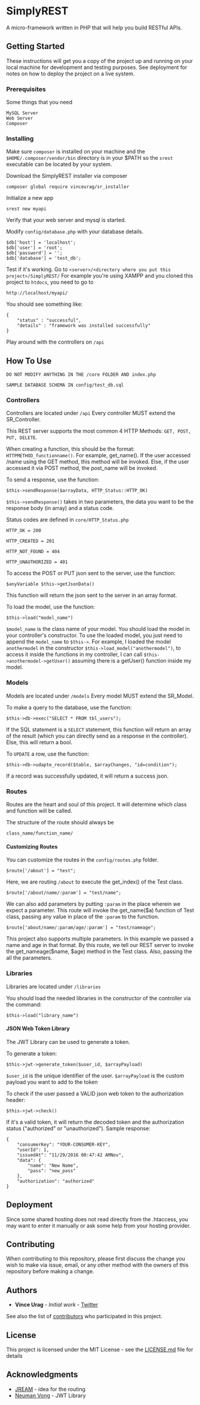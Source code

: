 # SimplyREST
A micro-framework written in PHP that will help you build RESTful APIs.

## Getting Started

These instructions will get you a copy of the project up and running on your local machine for development and testing purposes. See deployment for notes on how to deploy the project on a live system.

### Prerequisites

Some things that you need

```
MySQL Server
Web Server
Composer
```

### Installing

Make sure ```composer``` is installed on your machine and the ```$HOME/.composer/vendor/bin``` directory is in your $PATH so the ```srest``` executable can be located by your system.

Download the SimplyREST installer via composer

```
composer global require vinceurag/sr_installer
```

Initialize a new app

```
srest new myapi
```

Verify that your web server and mysql is started.

Modify ```config/database.php``` with your database details.

```
$db['host'] = 'localhost';
$db['user'] = 'root';
$db['password'] = '';
$db['database'] = 'test_db';
```

Test if it's working.
Go to ```<server>/<directory where you put this project>/SimplyREST/```
For example you're using XAMPP and you cloned this project to ```htdocs```, you need to go to

```
http://localhost/myapi/
```

You should see something like:

```
{
    "status" : "successful",
    "details" : "framework was installed successfully"
}
```

Play around with the controllers on ```/api```

## How To Use

```
DO NOT MODIFY ANYTHING IN THE /core FOLDER AND index.php
```

```
SAMPLE DATABASE SCHEMA IN config/test_db.sql
```

### Controllers

Controllers are located under ```/api```
Every controller MUST extend the SR_Controller.

This REST server supports the most common 4 HTTP Methods: ```GET, POST, PUT, DELETE```.

When creating a function, this should be the format: ```HTTPMETHOD_functionname()```. For example, get_name().
If the user accessed /name using the GET method, this method will be invoked. Else, if the user accessed it via POST method, the post_name will be invoked.

To send a response, use the function:

```
$this->sendResponse($arrayData, HTTP_Status::HTTP_OK)
```

```$this->sendResponse()``` takes in two parameters, the data you want to be the response body (in array) and a status code.

Status codes are defined in ```core/HTTP_Status.php```

```
HTTP_OK = 200

HTTP_CREATED = 201

HTTP_NOT_FOUND = 404

HTTP_UNAUTHORIZED = 401
```

To access the POST or PUT json sent to the server, use the function:

```
$anyVariable $this->getJsonData()
```

This function will return the json sent to the server in an array format.

To load the model, use the function:

```
$this->load("model_name")
```

```$model_name``` is the class name of your model. You should load the model in your controller's constructor. To use the loaded model, you just need to append the ```model_name``` to ```$this->```. For example, I loaded the model ```anothermodel``` in the constructor ```$this->load_model("anothermodel")```, to access it inside the functions in my controller, I can call ```$this->anothermodel->getUser()``` assuming there is a getUser()  function inside my model.

### Models

Models are located under ```/models```
Every model MUST extend the SR_Model.

To make a query to the database, use the function:

```
$this->db->exec("SELECT * FROM tbl_users");
```

If the SQL statement is a ```SELECT``` statement, this function will return an array of the result (which you can directly send as a response in the controller). Else, this will return a bool.

To ```UPDATE``` a row, use the function:

```
$this->db->udapte_record($table, $arrayChanges, "id=condition");
```

If a record was successfully updated, it will return a success json.


### Routes

Routes are the heart and soul of this project. It will determine which class and function will be called.

The structure of the route should always be

```
class_name/function_name/
```

#### Customizing Routes

You can customize the routes in the ```config/routes.php``` folder.

```
$route['/about'] = "test";
```

Here, we are routing ```/about``` to execute the get_index() of the Test class.

```
$route['/about/name/:param'] = "test/name";
```

We can also add parameters by putting ```:param``` in the place wherein we expect a parameter.
This route will invoke the get_name($a) function of Test class, passing any value in place of the ```:param``` to the function.

```
$route['about/name/:param/age/:param'] = "test/nameage";
```

This project also supports multiple parameters. In this example we passed a name and age in that format. By this route, we tell our REST server to invoke the get_nameage($name, $age) method in the Test class. Also, passing the all the parameters.

### Libraries

Libraries are located under ```/libraries```

You should load the needed libraries in the constructor of the controller via the command:

```
$this->load("library_name")
```

#### JSON Web Token Library

The JWT Library can be used to generate a token.

To generate a token:

```
$this->jwt->generate_token($user_id, $arrayPayload)
```

```$user_id``` is the unique identifier of the user.
```$arrayPayload``` is the custom payload you want to add to the token

To check if the user passed a VALID json web token to the authorization header:

```
$this->jwt->check()
```

If it's a valid token, it will return the decoded token and the authorization status ("authorized" or "unauthorized").
Sample response:

```
{
    "consumerKey": "YOUR-CONSUMER-KEY",
    "userId": 1,
    "issuedAt": "11/29/2016 00:47:42 AMNov",
    "data": {
        "name": "New Name",
        "pass": "new_pass"
    },
    "authorization": "authorized"
}
```


## Deployment

Since some shared hosting does not read directly from the .htaccess, you may want to enter it manually or ask some help from your hosting provider.

## Contributing

When contributing to this repository, please first discuss the change you wish to make via issue, email, or any other method with the owners of this repository before making a change.


## Authors

* **Vince Urag** - *Initial work* - [Twitter](https://twitter.com/MrStreetGrid)

See also the list of [contributors](CONTRIBUTORS.md) who participated in this project.

## License

This project is licensed under the MIT License - see the [LICENSE.md](LICENSE) file for details

## Acknowledgments

* [JREAM](https://bitbucket.org/JREAM/) - idea for the routing
* [Neuman Vong](https://github.com/luciferous) - JWT Library
